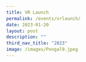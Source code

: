 ```yaml
---
title: VR Launch
permalink: /events/vrlaunch/
date: 2023-01-20
layout: post
description: ""
third_nav_title: "2023"
image: /images/Pongal9.jpeg
---
```

<html>
	<head>
				<style>
      .button {
        background-color: #1a3d6e;
						  font-family: arial, sans-serif;
        border: none;
        color: white;
        padding: 20px 34px;
        text-align: center;
        text-decoration: none;
        display: inline-block;
        font-weight: 700;
        margin: 4px 2px;
        cursor: pointer;
      }
    </style>
  <style>
				   .tab, .tab * {
      font-family: arial, sans-serif;
      box-sizing: border-box;
    }
    .tab { max-width:950px; }
    
    .tab input { display: none; }
    
  
    .tab label {
   
      position: relative; 
      display: block;
      width: 100%;
      margin-top: 10px;
      padding: 10px;
     
   
      font-weight: 700;
      color: #fff;
      background: #1a3d6e;
      cursor: pointer;
    }
    

    .tab .content {
      background: #fff;
      overflow: hidden;
      transition: max-height 0.3s;
      max-height: 0;
    }
    .tab .content p { padding: 10px; }
    
  
    .tab input:checked ~ .content { max-height: 100vh; }
    
  
    .tab label::after {
   
      display: block;  
      content: "\25b6";
     
    
      position: absolute;
      right: 10px; top: 10px;
     
   
      transition: all 0.4s;
    }
     
   
    .tab input:checked ~ label::after { transform: rotate(90deg); }
	</style>
</head>
<body>
		<div style="width:100%; text-align:center">
  <img src="https://raw.githubusercontent.com/isomerpages/moe-uptlc/staging/images/VR%20Launch.png"  >
				<p style ="text-align: center" >


	<div style="width:100%; text-align:center">
	    <div class="tab">
      <input id="tab-1" type="checkbox">
		      <label for="tab-1">மெய்ந்நிகர்க் கற்றல் வளங்கள் - வெளியீடு அழைப்பிதழ்</label>
      <div class="content">
       <iframe width="560" height="315" src="https://www.youtube.com/embed/16cRkNkGA-8?controls=0" title="YouTube video player" frameborder="0" allow="accelerometer; autoplay; clipboard-write; encrypted-media; gyroscope; picture-in-picture; web-share" allowfullscreen></iframe>
				</div>
			</div>
    </div>
	
        <!-- SECOND TAB -->
    <div class="tab">
      <input id="tab-2" type="checkbox">
      <label for="tab-2"> மெய்ந்நிகர்க் கற்றல் வளங்கள் - முன்னோட்ட ஒளிக்காட்சி 
</label>
      <div class="content">
       <iframe width="560" height="315" src="https://www.youtube.com/embed/U76qL4jOq1Q?controls=0" title="YouTube video player" frameborder="0" allow="accelerometer; autoplay; clipboard-write; encrypted-media; gyroscope; picture-in-picture; web-share" allowfullscreen></iframe>
    </div>




<h4 id="-center-center-"><strong><center>உமறுப்புலவர் தமிழ்மொழி நிலையத்தில் பொங்கல் கொண்டாட்டத்தின் ஓர் அங்கமாகத் தமிழ்மொழி கற்றல் வளர்ச்சிக்குழுவின் ஆதரவில் மெய்ந்நிகர்க் கற்றல் வளங்கள் வெளியீடு ஜனவரி 30-ஆம் தேதி சிறப்பாக நடந்தேறியது</center></strong></h4>
<table>
<thead>
<tr>
<th></th>
<th></th>
<th></th>
</tr>
</thead>
<tbody>
<tr>
<td><img src="/images/VR/VR1.jpg" alt=""></td>
<td><img src="/images/VR/VR10.jpg" alt=""></td>
<td><img src="/images/VR/VR3.jpg" alt=""></td>
</tr>
<tr>
<td><img src="/images/VR/VR4.jpg" alt=""></td>
<td><img src="/images/VR/VR2.jpg" alt=""></td>
<td><img src="/images/VR/VR6.jpg" alt=""></td>
</tr>
<tr>
<td><img src="/images/VR/VR7.jpg" alt=""></td>
<td><img src="/images/VR/VR8.jpg" alt=""></td>
<td><img src="/images/VR/VR9.jpg" alt=""></td>
</tr>
</tbody>
</table>
<p><img src="/images/VR/VR5.jpg" alt=""></p>
<p><strong><center>பொங்கலுக்குப் பானை தயார்!</center></strong></p>	
